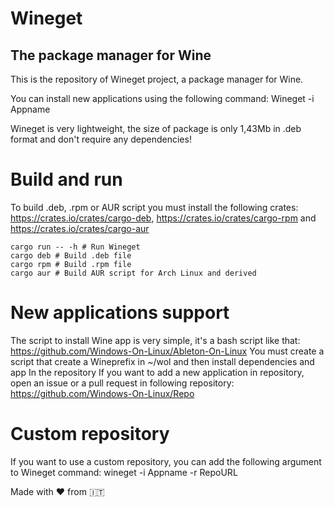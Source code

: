 # Wineget

## The package manager for Wine

This is the repository of Wineget project, a package manager for Wine.

You can install new applications using the following command: Wineget -i Appname

Wineget is very lightweight, the size of package is only 1,43Mb in .deb format and don't require any dependencies!

# Build and run

To build .deb, .rpm or AUR script you must install the following crates: https://crates.io/crates/cargo-deb, https://crates.io/crates/cargo-rpm and https://crates.io/crates/cargo-aur
```console
cargo run -- -h # Run Wineget
cargo deb # Build .deb file
cargo rpm # Build .rpm file
cargo aur # Build AUR script for Arch Linux and derived
```

# New applications support

The script to install Wine app is very simple, it's a bash script like that:
https://github.com/Windows-On-Linux/Ableton-On-Linux
You must create a script that create a Wineprefix in ~/wol and then install dependencies and app
In the repository
If you want to add a new application in repository, open an issue or a pull request in following repository:
https://github.com/Windows-On-Linux/Repo

# Custom repository

If you want to use a custom repository, you can add the following argument to Wineget command: wineget -i Appname -r RepoURL


Made with ❤️ from 🇮🇹